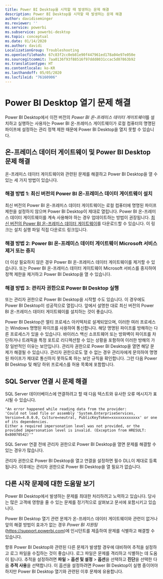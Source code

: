 ```yaml
---
title: Power BI Desktop을 시작할 때 발생하는 문제 해결
description: Power BI Desktop을 시작할 때 발생하는 문제 해결
author: davidiseminger
ms.reviewer: ''
ms.service: powerbi
ms.subservice: powerbi-desktop
ms.topic: conceptual
ms.date: 01/14/2020
ms.author: davidi
LocalizationGroup: Troubleshooting
ms.openlocfilehash: 67c83f2cc0eb81e90f447961ed178a04e97e050e
ms.sourcegitcommit: 7aa0136f93f88516f97ddd8031ccac5d07863b92
ms.translationtype: HT
ms.contentlocale: ko-KR
ms.lasthandoff: 05/05/2020
ms.locfileid: "76160906"
---
```

# <a name="troubleshoot-opening-power-bi-desktop"></a>Power BI Desktop 열기 문제 해결

Power BI Desktop에서 이전 버전의 *Power BI 온-프레미스 데이터 게이트웨이*를 설치하고 실행하는 사용자는 Power BI 온-프레미스 게이트웨이가 로컬 컴퓨터의 명명된 파이프에 설정하는 관리 정책 제한 때문에 Power BI Desktop을 열지 못할 수 있습니다.

## <a name="resolve-issues-with-the-on-premises-data-gateway-and-power-bi-desktop"></a>온-프레미스 데이터 게이트웨이 및 Power BI Desktop 문제 해결

온-프레미스 데이터 게이트웨이와 관련된 문제를 해결하고 Power BI Desktop을 열 수 있는 세 가지 방법이 있습니다.

### <a name="resolution-1-install-the-latest-version-of-power-bi-on-premises-data-gateway"></a>해결 방법 1: 최신 버전의 Power BI 온-프레미스 데이터 게이트웨이 설치

최신 버전의 Power BI 온-프레미스 데이터 게이트웨이는 로컬 컴퓨터에 명명된 파이프 제한을 설정하지 않으며 Power BI Desktop이 제대로 열립니다. Power BI 온-프레미스 데이터 게이트웨이를 계속 사용해야 하는 경우 업데이트하는 방법이 권장됩니다. [최신 버전의 Power BI 온-프레미스 데이터 게이트웨이](https://go.microsoft.com/fwlink/?LinkId=698863)를 다운로드할 수 있습니다. 이 링크는 설치 실행 파일 직접 다운로드 링크입니다.

### <a name="resolution-2-uninstall-or-stop-the-power-bi-on-premises-data-gateway-microsoft-service"></a>해결 방법 2: Power BI 온-프레미스 데이터 게이트웨이 Microsoft 서비스 제거 또는 중지

더 이상 필요하지 않은 경우 Power BI 온-프레미스 데이터 게이트웨이를 제거할 수 있습니다. 또는 Power BI 온-프레미스 데이터 게이트웨이 Microsoft 서비스를 중지하여 정책 제한을 제거하고 Power BI Desktop을 열 수 있습니다.

### <a name="resolution-3-run-power-bi-desktop-with-administrator-privilege"></a>해결 방법 3: 관리자 권한으로 Power BI Desktop 실행

또는 관리자 권한으로 Power BI Desktop을 시작할 수도 있습니다. 이 경우에도 Power BI Desktop이 성공적으로 열립니다. 앞에서 설명한 대로 최신 버전의 Power BI 온-프레미스 데이터 게이트웨이를 설치하는 것이 좋습니다.

Power BI Desktop은 멀티 프로세스 아키텍처로 설계되었으며, 이러한 여러 프로세스는 Windows 명명된 파이프를 사용하여 통신합니다. 해당 명명된 파이프를 방해하는 다른 프로세스가 있을 수 있습니다. 바이러스 백신 소프트웨어 또는 방화벽이 파이프를 차단하거나 트래픽을 특정 포트로 리디렉션할 수 있는 상황을 포함하여 이러한 방해의 가장 일반적인 이유는 보안입니다. 관리자 권한으로 Power BI Desktop을 열면 해당 문제가 해결될 수 있습니다. 관리자 권한으로도 열 수 없는 경우 관리자에게 문의하여 명명된 파이프가 제대로 통신하지 못하도록 하는 보안 규칙을 확인합니다. 그런 다음 Power BI Desktop 및 해당 하위 프로세스를 허용 목록에 포함합니다.

## <a name="resolve-issues-when-connecting-to-sql-server"></a>SQL Server 연결 시 문제 해결

SQL Server 데이터베이스에 연결하려고 할 때 다음 텍스트와 유사한 오류 메시지가 표시될 수 있습니다.

`"An error happened while reading data from the provider:`\
`'Could not load file or assembly 'System.EnterpriseServices, Version=4.0.0.0, Culture=neutral, PublicKeyToken=xxxxxxxxxxxxx' or one of its dependencies.`\
`Either a required impersonation level was not provided, or the provided impersonation level is invalid. (Exception from HRESULT: 0x80070542)'"`

SQL Server 연결 전에 관리자 권한으로 Power BI Desktop을 열면 문제를 해결할 수 있는 경우가 많습니다.

관리자 권한으로 Power BI Desktop을 열고 연결을 설정하면 필수 DLL이 제대로 등록됩니다. 이후에는 관리자 권한으로 Power BI Desktop을 열 필요가 없습니다.

## <a name="get-help-with-other-launch-issues"></a>다른 시작 문제에 대한 도움말 보기

Power BI Desktop에서 발생하는 문제를 최대한 처리하려고 노력하고 있습니다. 당사는 많은 고객에 영향을 줄 수 있는 문제를 정기적으로 살펴보고 문서에 포함시키고 있습니다.

Power BI Desktop 열기 관련 문제가 온-프레미스 데이터 게이트웨이와 관련이 없거나 앞의 해결 방법이 효과가 없는 경우 *Power BI 지원팀*(<https://support.powerbi.com>)에 인시던트를 제출하여 문제를 식별하고 해결할 수 있습니다.

향후 Power BI Desktop와 관련된 다른 문제가 발생할 경우에 대비하여 추적을 설정하고 로그 파일을 수집하는 것이 좋습니다. 로그 파일은 문제를 격리하고 식별하는 데 도움이 됩니다. 추적을 설정하려면 **파일** > **옵션 및 설정** > **옵션**을 선택하고 **진단**을 선택한 다음 **추적 사용**을 선택합니다. 이 옵션을 설정하려면 Power BI Desktop이 실행 중이어야 하지만 Power BI Desktop 열기와 관련된 이후 문제에 유용합니다.
